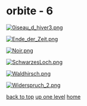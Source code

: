 # orbite - 6
[![0iseau_d_hiver3.png](/mobile/orbite/0iseau_d_hiver3.png "0iseau_d_hiver3.png")](https://raw.githubusercontent.com/buckmanc/wallpapers/main/mobile/orbite/0iseau_d_hiver3.png)

[![Ende_der_Zeit.png](/mobile/orbite/Ende_der_Zeit.png "Ende_der_Zeit.png")](https://raw.githubusercontent.com/buckmanc/wallpapers/main/mobile/orbite/Ende_der_Zeit.png)

[![Noir.png](/mobile/orbite/Noir.png "Noir.png")](https://raw.githubusercontent.com/buckmanc/wallpapers/main/mobile/orbite/Noir.png)

[![SchwarzesLoch.png](/mobile/orbite/SchwarzesLoch.png "SchwarzesLoch.png")](https://raw.githubusercontent.com/buckmanc/wallpapers/main/mobile/orbite/SchwarzesLoch.png)

[![Waldhirsch.png](/mobile/orbite/Waldhirsch.png "Waldhirsch.png")](https://raw.githubusercontent.com/buckmanc/wallpapers/main/mobile/orbite/Waldhirsch.png)

[![Widerspruch_2.png](/mobile/orbite/Widerspruch_2.png "Widerspruch_2.png")](https://raw.githubusercontent.com/buckmanc/wallpapers/main/mobile/orbite/Widerspruch_2.png)



[back to top](#)
[up one level](/mobile/README.MD)
[home](/)
